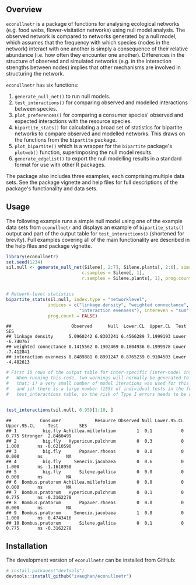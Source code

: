 
Overview
--------

`econullnetr` is a package of functions for analysing ecological networks (e.g. food webs, flower-visitation networks) using null model analysis. The observed network is compared to networks generated by a null model, which assumes that the frequency with which species (nodes in the network) interact with one another is simply a consequence of their relative abundance (i.e. how often they encounter one another). Differences in the structure of observed and simulated networks (e.g. in the interaction strengths between nodes) implies that other mechanisms are involved in structuring the network.

`econullnetr` has six functions:

1.  `generate_null_net()` to run null models.
2.  `test_interactions()` for comparing observed and modelled interactions between species.
3.  `plot_preferences()` for comparing a consumer species' observed and expected interactions with the resource species.
4.  `bipartite_stats()` for calculating a broad set of statistics for bipartite networks to compare observed and modelled networks. This draws on the functions from the `bipartite` package.
5.  `plot_bipartite()` which is a wrapper for the `bipartite` package's `plotweb()` function, superimposing the null model results.
6.  `generate_edgelist()` to export the null modelling results in a standard format for use with other R packages.

The package also includes three examples, each comprising multiple data sets. See the package vignette and help files for full descriptions of the package's functionality and data sets.

Usage
-----

The following example runs a simple null model using one of the example data sets from `econullnetr` and displays an example of `bipartite_stats()` output and part of the output table for `test_interactions()` (shortened for brevity). Full examples covering all of the main functionality are described in the help files and package vignette.

``` r
library(econullnetr)
set.seed(1234)
sil.null <- generate_null_net(Silene[, 2:7], Silene.plants[, 2:6], sims = 10,
                             c.samples = Silene[, 1],
                             r.samples = Silene.plants[, 1], prog.count = FALSE)


# Network-level statistics
bipartite_stats(sil.null, index.type = "networklevel",
                indices = c("linkage density", "weighted connectance", 
                            "interaction evenness"), intereven = "sum", 
                prog.count = FALSE)
```

    ##                       Observed      Null  Lower.CL  Upper.CL  Test       SES
    ## linkage density      5.0960242 6.8303241 6.4566289 7.1999193 Lower -6.740767
    ## weighted connectance 0.1415562 0.1902469 0.1804936 0.1999978 Lower -7.412841
    ## interaction evenness 0.8489881 0.8991247 0.8765239 0.9104503 Lower -4.482613

``` r
# First 10 rows of the output table for inter-specific (inter-node) interactions.
#   When running this code, two warnings will normally be generated to highlight
#   that: i) a very small number of model iterations was used for this example 
#   and ii) there is a large number (155) of individual tests in the full 
#   test_interactions table, so the risk of Type I errors needs to be considered.


test_interactions(sil.null, 0.95)[1:10, ]
```

    ##           Consumer             Resource Observed Null Lower.95.CL Upper.95.CL     Test        SES
    ## 1          big.fly Achillea.millefolium        1  0.1           0       0.775 Stronger  2.8460499
    ## 2          big.fly   Hypericum.pulchrum        0  0.3           0       1.000       ns -0.6210590
    ## 3          big.fly       Papaver.rhoeas        0  0.0           0       0.000       ns         NA
    ## 4          big.fly     Senecio.jacobaea        0  0.6           0       1.000       ns -1.1618950
    ## 5          big.fly       Silene.gallica        0  0.0           0       0.000       ns         NA
    ## 6  Bombus.pratorum Achillea.millefolium        0  0.0           0       0.000       ns         NA
    ## 7  Bombus.pratorum   Hypericum.pulchrum        0  0.1           0       0.775       ns -0.3162278
    ## 8  Bombus.pratorum       Papaver.rhoeas        0  0.0           0       0.000       ns         NA
    ## 9  Bombus.pratorum     Senecio.jacobaea        1  0.8           0       1.000       ns  0.4743416
    ## 10 Bombus.pratorum       Silene.gallica        0  0.1           0       0.775       ns -0.3162278

Installation
------------

The development version of `econullnetr` can be installed from GitHub:

``` r
# install.packages("devtools")
devtools::install_github("ivaughan/econullnetr")
```
